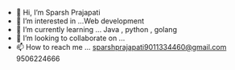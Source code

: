 - 👋 Hi, I’m Sparsh Prajapati
- 👀 I’m interested in ...Web development
- 🌱 I’m currently learning ... Java , python , golang
- 💞️ I’m looking to collaborate on ...
- 📫 How to reach me ... sparshprajapati9011334460@gmail.com 9506224666

<!---
sparshp/sparshp is a ✨ special ✨ repository because its `README.md` (this file) appears on your GitHub profile.
You can click the Preview link to take a look at your changes.
--->
